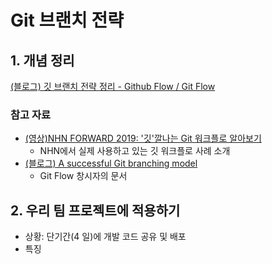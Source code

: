 # Git 브랜치 전략

## 1. 개념 정리

[(블로그) 깃 브랜치 전략 정리 - Github Flow / Git Flow](https://inpa.tistory.com/entry/GIT-%E2%9A%A1%EF%B8%8F-github-flow-git-flow-%F0%9F%93%88-%EB%B8%8C%EB%9E%9C%EC%B9%98-%EC%A0%84%EB%9E%B5)

### 참고 자료

- [(영상)NHN FORWARD 2019: '깃'깔나는 Git 워크플로 알아보기](https://youtu.be/etnFe2tBD5I?t=1222)
  - NHN에서 실제 사용하고 있는 깃 워크플로 사례 소개
- [(블로그) A successful Git branching model](https://nvie.com/posts/a-successful-git-branching-model/)
  - Git Flow 창시자의 문서

## 2. 우리 팀 프로젝트에 적용하기

- 상황: 단기간(4 일)에 개발 코드 공유 및 배포
- 특징
